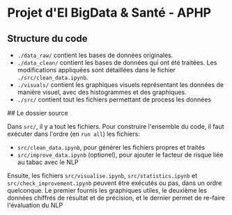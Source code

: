 # Projet d'EI BigData & Santé - APHP

## Structure du code

- `./data_raw/` contient les bases de données originales. 
- `./data_clean/` contient les bases de données qui ont été traitées. Les modifications appliquées sont détaillées dans le fichier `./src/clean_data.ipynb`.
- `./visuals/` contient les graphiques visuels représentant les données de manière visuel, avec des histogrammes et des graphiques.
- `./src/` contient tout les fichiers permettant de process les données 

## Le dossier source

Dans `src/`, il y a tout les fichiers. Pour construire l'ensemble du code, il faut exécuter dans l'ordre (en `run all`) les fichiers:

- `src/clean_data.ipynb`, pour générer les fichiers propres et traités 
- `src/improve_data.ipynb` (optionel), pour ajouter le facteur de risque liée au tabac avec le NLP

Ensuite, les fichiers `src/visualise.ipynb`, `src/statistics.ipynb` et `src/check_improvement.ipynb` peuvent être exécutés ou pas, dans un ordre quelconque.
Le premier fournis les graphiques utiles, le deuxième les données chiffrés de résultat et de précision, et le dernier permet de re-faire l'évaluation du NLP